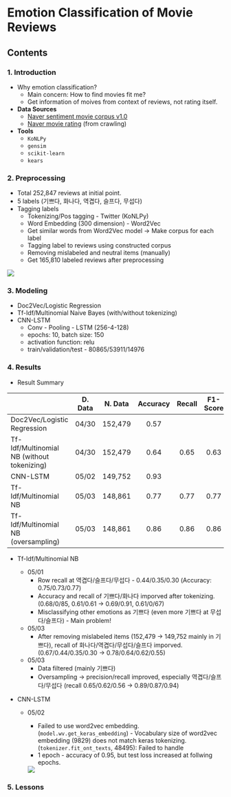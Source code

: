 # Emotion Classification of Movie Reviews 

## Contents

### 1. Introduction

- Why emotion classification?
  - Main concern: How to find movies fit me?
  - Get information of moives from context of reviews, not rating itself.
- **Data Sources**
  - [Naver sentiment movie corpus v1.0](https://github.com/e9t/nsmc)
  - [Naver movie rating](https://movie.naver.com/movie/point/af/list.nhn) (from crawling)
- **Tools**
  - `KoNLPy`
  - `gensim`
  - `scikit-learn`
  - `kears`

### 2. Preprocessing

- Total 252,847 reviews at initial point.
- 5 labels (기쁘다, 화나다, 역겹다, 슬프다, 무섭다)
- Tagging labels
  - Tokenizing/Pos tagging -  Twitter (KoNLPy)
  - Word Embedding (300 dimension)  - Word2Vec
  - Get similar words from Word2Vec model → Make corpus for each label
  - Tagging label to reviews using constructed corpus
  - Removing mislabeled and neutral items (manually)
  - Get 165,810 labeled reviews after preprocessing

<img src="https://i.imgur.com/sRYPYXz.jpg">

### 3. Modeling

- Doc2Vec/Logistic Regression
- Tf-Idf/Multinomial Naive Bayes (with/without tokenizing)
- CNN-LSTM
  - Conv - Pooling - LSTM (256-4-128)
  - epochs: 10, batch size: 150
  - activation function: relu
  - train/validation/test - 80865/53911/14976

### 4. Results

- Result Summary

|                                            | D. Data | N. Data | Accuracy | Recall | F1-Score |
| ------------------------------------------ | :-----: | :-----: | :------: | :----: | :------: |
| Doc2Vec/Logistic Regression                |  04/30  | 152,479 |   0.57   |        |          |
| Tf-Idf/Multinomial NB (without tokenizing) |  04/30  | 152,479 |   0.64   |  0.65  |   0.63   |
| CNN-LSTM                                   |  05/02  | 149,752 |   0.93   |        |          |
| Tf-Idf/Multinomial NB                      |  05/03  | 148,861 |   0.77   |  0.77  |   0.77   |
| Tf-Idf/Multinomial NB (oversampling)       |  05/03  | 148,861 |   0.86   |  0.86  |   0.86   |

- Tf-Idf/Multinomial NB
  - 05/01
    - Row recall at 역겹다/슬프다/무섭다 - 0.44/0.35/0.30 (Accuracy: 0.75/0.73/0.77)
    - Accuracy and recall of 기쁘다/화나다 imporved after tokenizing. (0.68/0/85, 0.61/0.61 → 0.69/0.91, 0.61/0/67)
    - Misclassifying other emotions as 기쁘다 (even more 기쁘다 at 무섭다/슬프다) - Main problem! 
  - 05/03
    - After removing mislabeled items (152,479 → 149,752 mainly in 기쁘다), recall of 화나다/역겹다/무섭다/슬프다 imporved. (0.67/0.44/0.35/0.30 → 0.78/0.64/0.62/0.55)
  - 05/03
    - Data filtered (mainly 기쁘다)
    - Oversampling → precision/recall improved, especially 역겹다/슬프다/무섭다 (recall 0.65/0.62/0.56 → 0.89/0.87/0.94)

- CNN-LSTM

  - 05/02

    - Failed to use word2vec embedding. (`model.wv.get_keras_embedding`) - Vocabulary size of word2vec embedding (9829) does not match keras tokenizing. (`tokenizer.fit_ont_texts`, 48495): Failed to handle
    - 1 epoch -  accuracy of 0.95, but test loss increased at follwing epochs.

    <img src="https://i.imgur.com/ow3SeFb.png">

### 5. Lessons



